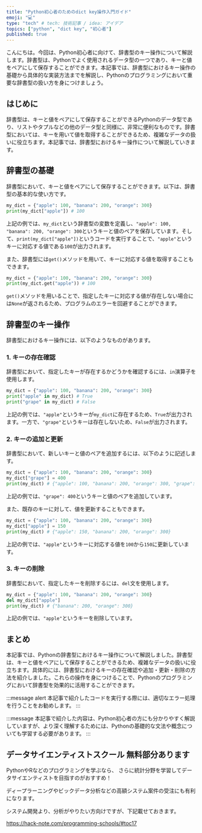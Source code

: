 ```yaml
---
title: "Python初心者のためのdict key操作入門ガイド"
emoji: "💻"
type: "tech" # tech: 技術記事 / idea: アイデア
topics: ["python", "dict key", "初心者"]
published: true
---
```


こんにちは。今回は、Python初心者に向けて、辞書型のキー操作について解説します。辞書型は、Pythonでよく使用されるデータ型の一つであり、キーと値をペアにして保存することができます。本記事では、辞書型におけるキー操作の基礎から具体的な実装方法までを解説し、Pythonのプログラミングにおいて重要な辞書型の扱い方を身につけましょう。

## はじめに

辞書型は、キーと値をペアにして保存することができるPythonのデータ型であり、リストやタプルなどの他のデータ型と同様に、非常に便利なものです。辞書型においては、キーを用いて値を取得することができるため、複雑なデータの扱いに役立ちます。本記事では、辞書型におけるキー操作について解説していきます。

## 辞書型の基礎

辞書型において、キーと値をペアにして保存することができます。以下は、辞書型の基本的な使い方です。

```python
my_dict = {"apple": 100, "banana": 200, "orange": 300}
print(my_dict["apple"]) # 100
```

上記の例では、`my_dict`という辞書型の変数を定義し、`"apple": 100, "banana": 200, "orange": 300`というキーと値のペアを保存しています。そして、`print(my_dict["apple"])`というコードを実行することで、`"apple"`というキーに対応する値である`100`が出力されます。

また、辞書型には`get()`メソッドを用いて、キーに対応する値を取得することもできます。

```python
my_dict = {"apple": 100, "banana": 200, "orange": 300}
print(my_dict.get("apple")) # 100
```

`get()`メソッドを用いることで、指定したキーに対応する値が存在しない場合には`None`が返されるため、プログラムのエラーを回避することができます。

## 辞書型のキー操作

辞書型におけるキー操作には、以下のようなものがあります。

### 1. キーの存在確認

辞書型において、指定したキーが存在するかどうかを確認するには、`in`演算子を使用します。

```python
my_dict = {"apple": 100, "banana": 200, "orange": 300}
print("apple" in my_dict) # True
print("grape" in my_dict) # False
```

上記の例では、`"apple"`というキーが`my_dict`に存在するため、`True`が出力されます。一方で、`"grape"`というキーは存在しないため、`False`が出力されます。

### 2. キーの追加と更新

辞書型において、新しいキーと値のペアを追加するには、以下のように記述します。

```python
my_dict = {"apple": 100, "banana": 200, "orange": 300}
my_dict["grape"] = 400
print(my_dict) # {"apple": 100, "banana": 200, "orange": 300, "grape": 400}
```

上記の例では、`"grape": 400`というキーと値のペアを追加しています。

また、既存のキーに対して、値を更新することもできます。

```python
my_dict = {"apple": 100, "banana": 200, "orange": 300}
my_dict["apple"] = 150
print(my_dict) # {"apple": 150, "banana": 200, "orange": 300}
```

上記の例では、`"apple"`というキーに対応する値を`100`から`150`に更新しています。

### 3. キーの削除

辞書型において、指定したキーを削除するには、`del`文を使用します。

```python
my_dict = {"apple": 100, "banana": 200, "orange": 300}
del my_dict["apple"]
print(my_dict) # {"banana": 200, "orange": 300}
```

上記の例では、`"apple"`というキーを削除しています。

## まとめ

本記事では、Pythonの辞書型におけるキー操作について解説しました。辞書型は、キーと値をペアにして保存することができるため、複雑なデータの扱いに役立ちます。具体的には、辞書型におけるキーの存在確認や追加・更新・削除の方法を紹介しました。これらの操作を身につけることで、Pythonのプログラミングにおいて辞書型を効果的に活用することができます。

:::message alert
本記事で紹介したコードを実行する際には、適切なエラー処理を行うことをお勧めします。
:::

:::message
本記事で紹介した内容は、Python初心者の方にも分かりやすく解説していますが、より深く理解するためには、Pythonの基礎的な文法や概念についても学習する必要があります。
:::

## データサイエンティストスクール 無料部分あります
PythonやRなどのプログラミングを学ぶなら、
さらに統計分野を学習してデータサイエンティストを目指すのがおすすめ！

ディープラーニングやビックデータ分析などの高額システム案件の受注にも有利になります。

システム開発より、分析がやりたい方向けですが、下記載せておきます。

https://hack-note.com/programming-schools/#toc17
 
